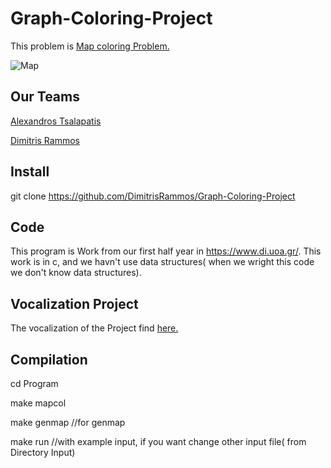 # Graph-Coloring-Project

This problem is [Map coloring Problem.](https://en.wikipedia.org/wiki/Map_coloring)

![Map](https://upload.wikimedia.org/wikipedia/commons/thumb/4/4a/World_map_with_four_colours.svg/2543px-World_map_with_four_colours.svg.png)

## Our Teams
[Alexandros Tsalapatis](https://github.com/Alex-techlab-dotcom)

[Dimitris Rammos](https://github.com/DimitrisRammos)

## Install

git clone https://github.com/DimitrisRammos/Graph-Coloring-Project

## Code
This program is Work from our first half year in https://www.di.uoa.gr/.
This work is in c, and we havn't use data structures( when we wright this code we don't know data structures).

## Vocalization Project
The vocalization of the Project find [here.](https://github.com/DimitrisRammos/Graph-Coloring-Project/blob/main/iphw1920_4.pdf)


## Compilation

cd Program

make mapcol

make genmap //for genmap

make run //with example input, if you want change other input file( from Directory Input)

